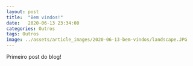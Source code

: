 ```yaml
---
layout: post
title:  "Bem vindos!"
date:   2020-06-13 23:34:00
categories: Outros
tags: Outros
image: ../assets/article_images/2020-06-13-bem-vindos/landscape.JPG
---
```


Primeiro post do blog!